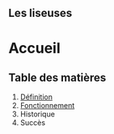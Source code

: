 ## Les liseuses

# Accueil


## Table des matières
1. [Définition](definition.md)
2. [Fonctionnement](fonctionnement.md)
3. Historique
4. Succès
